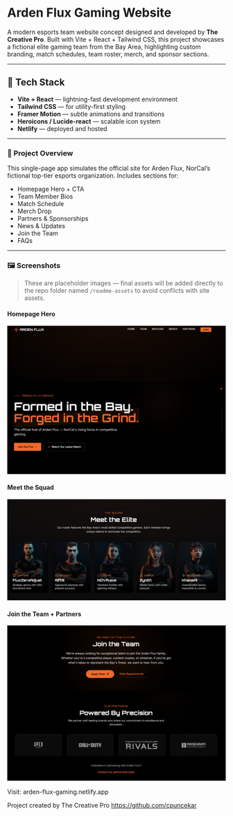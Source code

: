 # Arden Flux Gaming Website

A modern esports team website concept designed and developed by **The Creative Pro**. Built with Vite + React + Tailwind CSS, this project showcases a fictional elite gaming team from the Bay Area, highlighting custom branding, match schedules, team roster, merch, and sponsor sections.

---

## 🔧 Tech Stack

- **Vite + React** — lightning-fast development environment
- **Tailwind CSS** — for utility-first styling
- **Framer Motion** — subtle animations and transitions
- **Heroicons / Lucide-react** — scalable icon system
- **Netlify** — deployed and hosted

---

### 🧠 Project Overview

This single-page app simulates the official site for Arden Flux, NorCal’s fictional top-tier esports organization. Includes sections for:

- Homepage Hero + CTA
- Team Member Bios
- Match Schedule
- Merch Drop
- Partners & Sponsorships
- News & Updates
- Join the Team
- FAQs

---

### 🖼️ Screenshots

> These are placeholder images — final assets will be added directly to the repo folder named `/readme-assets` to avoid conflicts with site assets.

#### Homepage Hero

![Hero CTA](./readme-assets/01-heading-call-to-action.png)

#### Meet the Squad

![Meet the Squad](./readme-assets/02-meet-the-team.png)

#### Join the Team + Partners

![Join + Partners](./readme-assets/03-join-our-team.png)

Visit: arden-flux-gaming.netlify.app

Project created by The Creative Pro
https://github.com/cpuncekar
